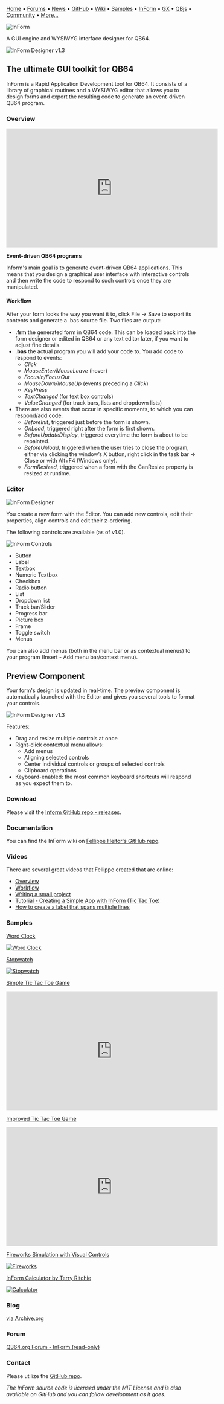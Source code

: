[Home](https://qb64.com) • [Forums](https://qb64.boards.net/) • [News](news.md) • [GitHub](https://github.com/QB64Official/qb64) • [Wiki](https://github.com/QB64Official/qb64/wiki) • [Samples](samples.md) • [InForm](inform.md) • [GX](gx.md) • [QBjs](qbjs.md) • [Community](community.md) • [More...](more.md)

![InForm](images/inform.png)

A GUI engine and WYSIWYG interface designer for QB64.

![InForm Designer v1.3](images/inform_designer_v1_3.png)

## The ultimate GUI toolkit for QB64

InForm is a Rapid Application Development tool for QB64. It consists of a library of graphical routines and a WYSIWYG editor that allows you to design forms and export the resulting code to generate an event-driven QB64 program.

### Overview

<iframe width="560" height="315" src="https://www.youtube.com/embed/9UAzHco-Fgs" title="YouTube video player" frameborder="0" allow="accelerometer; autoplay; clipboard-write; encrypted-media; gyroscope; picture-in-picture" allowfullscreen></iframe>

**Event-driven QB64 programs**

Inform's main goal is to generate event-driven QB64 applications. This means that you design a graphical user interface with interactive controls and then write the code to respond to such controls once they are manipulated.

#### Workflow

After your form looks the way you want it to, click File -> Save to export its contents and generate a .bas source file. Two files are output:

* **.frm** the generated form in QB64 code. This can be loaded back into the form designer or edited in QB64 or any text editor later, if you want to adjust fine details.
* **.bas** the actual program you will add your code to.
You add code to respond to events:
  * *Click*
  * *MouseEnter/MouseLeave* (hover)
  * *FocusIn/FocusOut*
  * *MouseDown/MouseUp* (events preceding a *Click*)
  * *KeyPress*
  * *TextChanged* (for text box controls)
  * *ValueChanged* (for track bars, lists and dropdown lists)
* There are also events that occur in specific moments, to which you can respond/add code:
  * *BeforeInit*, triggered just before the form is shown.
  * *OnLoad*, triggered right after the form is first shown.
  * *BeforeUpdateDisplay*, triggered everytime the form is about to be repainted.
  * *BeforeUnload*, triggered when the user tries to close the program, either via clicking the window’s X button, right click in the task bar -> Close or with Alt+F4 (Windows only).
  * *FormResized*, triggered when a form with the CanResize property is resized at runtime.

### Editor

![InForm Designer](images/inform_designer.png)

You create a new form with the Editor. You can add new controls, edit their properties, align controls and edit their z-ordering.

The following controls are available (as of v1.0).

![InForm Controls](images/inform_controls.png)

- Button
- Label
- Textbox
- Numeric Textbox
- Checkbox
- Radio button
- List
- Dropdown list
- Track bar/Slider
- Progress bar
- Picture box
- Frame
- Toggle switch
- Menus

You can also add menus (both in the menu bar or as contextual menus) to your program (Insert - Add menu bar/context menu).

## Preview Component

Your form's design is updated in real-time. The preview component is automatically launched with the Editor and gives you several tools to format your controls.

![InForm Designer v1.3](images/inform_designer_beta8.png)

Features:

* Drag and resize multiple controls at once
* Right-click contextual menu allows:
  * Add menus
  * Aligning selected controls​
  * Center individual controls or groups of selected controls
  * Clipboard operations
* Keyboard​-enabled: the most common keyboard shortcuts will respond as you expect them to.

### Download

Please visit the [Inform GitHub repo - releases](https://github.com/FellippeHeitor/InForm/releases).

### Documentation

You can find the InForm wiki on [Fellippe Heitor's GitHub repo](https://github.com/FellippeHeitor/InForm/wiki).

### Videos

There are several great videos that Fellippe created that are online:

- [Overview](https://www.youtube.com/watch?v=OTEtftKlgsA)
- [Workflow](https://www.youtube.com/watch?v=wqKBKr9h1Kw)
- [Writing a small project](https://www.youtube.com/watch?v=437GhtLsND4)
- [Tutorial - Creating a Simple App with InForm (Tic Tac Toe)](https://www.youtube.com/watch?v=a9pNGBaIr94)
- [How to create a label that spans multiple lines](https://youtu.be/NSCfVRTPvso)

### Samples

[Word Clock](https://github.com/FellippeHeitor/InForm-demos/tree/master/WordClock)

[![Word Clock](images/inform_wordclock.png)](https://github.com/FellippeHeitor/InForm-demos/tree/master/WordClock)

[Stopwatch](https://github.com/FellippeHeitor/InForm-demos/tree/master/Stopwatch)

[![Stopwatch](images/inform_stopwatch.png)](https://github.com/FellippeHeitor/InForm-demos/tree/master/Stopwatch)

[Simple Tic Tac Toe Game](https://github.com/FellippeHeitor/InForm-demos/tree/master/InformTicTacToe)

<iframe width="560" height="315" src="https://www.youtube.com/embed/L9FmJBN4_SQ" title="YouTube video player" frameborder="0" allow="accelerometer; autoplay; clipboard-write; encrypted-media; gyroscope; picture-in-picture" allowfullscreen></iframe>

[Improved Tic Tac Toe Game](https://github.com/FellippeHeitor/InForm-demos/tree/master/InformTicTacToe2)

<iframe width="560" height="315" src="https://www.youtube.com/embed/8_D5YQj6XI4" title="YouTube video player" frameborder="0" allow="accelerometer; autoplay; clipboard-write; encrypted-media; gyroscope; picture-in-picture" allowfullscreen></iframe>

[Fireworks Simulation with Visual Controls](https://github.com/FellippeHeitor/InForm-demos/tree/master/Fireworks2Inform)

[![Fireworks](images/inform_fireworks.png)](https://github.com/FellippeHeitor/InForm-demos/tree/master/Fireworks2Inform)

[InForm Calculator by Terry Ritchie](downloads/calculator.zip)

[![Calculator](images/inform_calculator.jpg)](downloads/calculator.zip)

### Blog

[via Archive.org](https://web.archive.org/web/20210508105104/https://www.qb64.org/inform/blog/)

### Forum

[QB64.org Forum - InForm (read-only)](https://qb64forum.alephc.xyz/index.php?board=11.0)

### Contact

Please utilize the [GitHub repo](https://github.com/FellippeHeitor).

*The InForm source code is licensed under the MIT License and is also available on GitHub and you can follow development as it goes.*